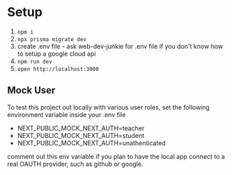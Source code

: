 # Setup

1. `npm i`
2. `npx prisma migrate dev`
3. create .env file - ask web-dev-junkie for .env file if you don't know how to setup a google cloud api
4. `npm run dev`
5. `open http://localhost:3000`

## Mock User

To test this project out locally with various user roles, set the following environment variable inside your .env file

- NEXT_PUBLIC_MOCK_NEXT_AUTH=teacher
- NEXT_PUBLIC_MOCK_NEXT_AUTH=student
- NEXT_PUBLIC_MOCK_NEXT_AUTH=unathenticated

comment out this env variable if you plan to have the local app connect to a real OAUTH provider, such as github or google.
